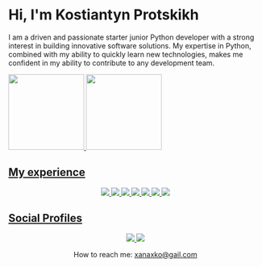 # Hi, I'm Kostiantyn Protskikh
I am a driven and passionate starter junior Python developer with a strong interest in building innovative software solutions. My expertise in Python, combined with my ability to quickly learn new technologies, makes me confident in my ability to contribute to any development team.

<a href="https://github.com/KoskoPro"><img height=150 src="https://github-readme-stats.vercel.app/api?username=koskopro&show_icons=true&theme=merko">
<a href="https://github.com/KoskoPro"><img height=150 src="https://github-readme-stats.vercel.app/api/top-langs/?username=koskopro&layout=compact&theme=merko">

## My experience
<p align='center'>
<img src="https://img.shields.io/badge/Python-FFD43B?style=for-the-badge&logo=python&logoColor=blue"/>
<img src="https://img.shields.io/badge/Jira-0052CC?style=for-the-badge&logo=Jira&logoColor=white"/>
<img src="https://img.shields.io/badge/Docker-2CA5E0?style=for-the-badge&logo=docker&logoColor=white"/>
<img src="https://img.shields.io/badge/Amazon_AWS-FF9900?style=for-the-badge&logo=amazonaws&logoColor=white"/>
<img src="https://img.shields.io/badge/Figma-F24E1E?style=for-the-badge&logo=figma&logoColor=white"/>
<img src="https://img.shields.io/badge/CSS3-1572B6?style=for-the-badge&logo=css3&logoColor=white"/>
<img src="https://img.shields.io/badge/HTML5-E34F26?style=for-the-badge&logo=html5&logoColor=white"/>
<p>

## Social Profiles
<p align='center'>
   <a href="https://www.linkedin.com/in/protskikh/">
       <img src="https://img.shields.io/badge/linkedin-%230077B5.svg?&style=for-the-badge&logo=linkedin&logoColor=white"/>
   </a>
   <a href="https://t.me/koskopro">
       <img src="https://img.shields.io/badge/Telegram-2CA5E0?style=for-the-badge&logo=telegram&logoColor=white"/>
   </a>
 <p align='center'>
   How to reach me: <a href='mailto:xanaxko@gail.com'>xanaxko@gail.com</a>
</p>
